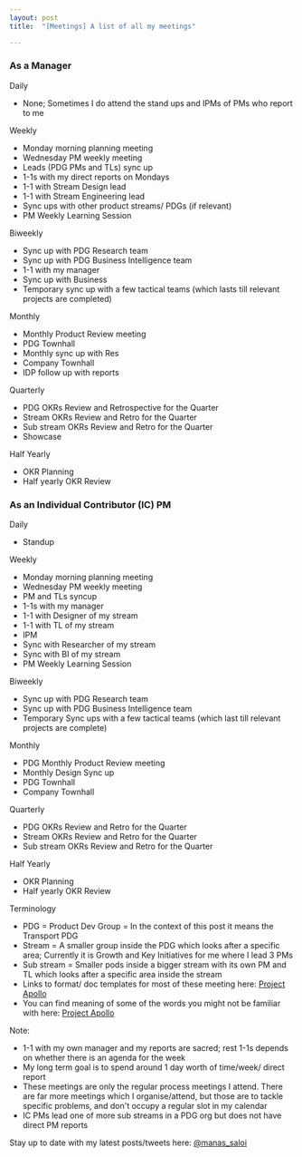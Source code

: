 ```yaml
---
layout: post
title:  "[Meetings] A list of all my meetings"

---
```


### As a Manager

Daily
- None; Sometimes I do attend the stand ups and IPMs of PMs who report to me

Weekly
- Monday morning planning meeting
- Wednesday PM weekly meeting
- Leads (PDG PMs and TLs) sync up
- 1-1s with my direct reports on Mondays
- 1-1 with Stream Design lead
- 1-1 with Stream Engineering lead
- Sync ups with other product streams/ PDGs (if relevant)
- PM Weekly Learning Session

Biweekly
- Sync up with PDG Research team
- Sync up with PDG Business Intelligence team
- 1-1 with my manager
- Sync up with Business
- Temporary sync up with a few tactical teams (which lasts till relevant projects are completed)

Monthly
- Monthly Product Review meeting
- PDG Townhall
- Monthly sync up with Res
- Company Townhall
- IDP follow up with reports

Quarterly
- PDG OKRs Review and Retrospective for the Quarter
- Stream OKRs Review and Retro for the Quarter
- Sub stream OKRs Review and Retro for the Quarter
- Showcase

Half Yearly
- OKR Planning
- Half yearly OKR Review

### As an Individual Contributor (IC) PM

Daily
- Standup

Weekly
- Monday morning planning meeting
- Wednesday PM weekly meeting
- PM and TLs syncup
- 1-1s with my manager
- 1-1 with Designer of my stream
- 1-1 with TL of my stream
- IPM
- Sync with Researcher of my stream
- Sync with BI of my stream
- PM Weekly Learning Session

Biweekly
- Sync up with PDG Research team
- Sync up with PDG Business Intelligence team
- Temporary Sync ups with a few tactical teams (which last till relevant projects are complete)

Monthly
- PDG Monthly Product Review meeting
- Monthly Design Sync up
- PDG Townhall
- Company Townhall

Quarterly
- PDG OKRs Review and Retro for the Quarter
- Stream OKRs Review and Retro for the Quarter
- Sub stream OKRs Review and Retro for the Quarter

Half Yearly
- OKR Planning
- Half yearly OKR Review

Terminology
- PDG = Product Dev Group = In the context of this post it means the Transport PDG  
- Stream = A smaller group inside the PDG which looks after a specific area; Currently it is Growth and Key Initiatives for me where I lead 3 PMs
- Sub stream = Smaller pods inside a bigger stream with its own PM and TL which looks after a specific area inside the stream
- Links to format/ doc templates for most of these meeting here: [Project Apollo](https://manassaloi.com/2020/03/23/running-product-team.html)
- You can find meaning of some of the words you might not be familiar with here: [Project Apollo](https://manassaloi.com/2020/03/23/running-product-team.html)

Note:
- 1-1 with my own manager and my reports are sacred; rest 1-1s depends on whether there is an agenda for the week
- My long term goal is to spend around 1 day worth of time/week/ direct report
- These meetings are only the regular process meetings I attend. There are far more meetings which I organise/attend, but those are to tackle specific problems, and don't occupy a regular slot in my calendar
- IC PMs lead one of more sub streams in a PDG org but does not have direct PM reports


Stay up to date with my latest posts/tweets here: [@manas_saloi](http://twitter.com/manas_saloi)
